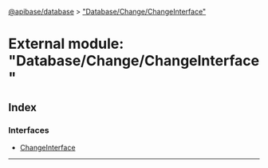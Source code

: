 [@apibase/database](../README.md) > ["Database/Change/ChangeInterface"](../modules/_database_change_changeinterface_.md)

# External module: "Database/Change/ChangeInterface"

## Index

### Interfaces

* [ChangeInterface](../interfaces/_database_change_changeinterface_.changeinterface.md)

---

